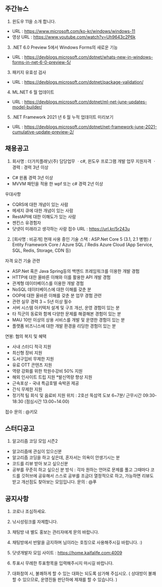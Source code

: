 ## 주간뉴스

1) 윈도우 11을 소개 합니다.
- URL : https://www.microsoft.com/ko-kr/windows/windows-11
- 영상 URL : https://www.youtube.com/watch?v=Uh9643c2P6k

3) .NET 6.0 Preview 5에서 Windows Forms의 새로운 기능
- URL : https://devblogs.microsoft.com/dotnet/whats-new-in-windows-forms-in-net-6-0-preview-5/

3) 패키지 유효성 검사
- URL : https://devblogs.microsoft.com/dotnet/package-validation/

4) ML.NET 6 월 업데이트
- URL : https://devblogs.microsoft.com/dotnet/ml-net-june-updates-model-builder/

5) .NET Framework 2021 년 6 월 누적 업데이트 미리보기
- URL : https://devblogs.microsoft.com/dotnet/net-framework-june-2021-cumulative-update-preview-2/



## 채용공고
1) 회사명 : 더가치플래닛(주) 
담당업무
ㆍc#, 윈도우 프로그램 개발 업무
지원자격
ㆍ경력 : 경력 3년 이상

- C# 윈폼 경력 3년 이상
- MVVM 패턴을 적용 한 wpf 또는 c# 경력 2년 이상

우대사항
- CQRS에 대한 개념이 있는 사람
- 메세지 큐에 대한 개념이 있는 사람
- RestAPI에 대한 이해도가 있는 사람
- 젠킨스 유경험자
- 닷넷이 미래라고 생각하는 사람
접수 URL : https://url.kr/5r243u

2) [회사명 : 비공개]
현재 사용 중인 기술 스택 :
ASP.Net Core 5 (3.1, 2.1 병행) / Entity Framework Core / Azure SQL / Redis
Azure Cloud (App Service, SQL, Redis, Storage, CDN 등)

자격 요건 
기술 관련 
* ASP.Net 혹은 Java Spring등의 백엔드 프레임워크를 이용한 개발 경험
* HTTP에 대한 올바른 이해와 이를 활용한 API 개발 경험
* 관계형 데이터베이스를 이용한 개발 경험
* NoSQL 데이터베이스에 대한 이해를 갖춘 분
* OOP에 대한 올바른 이해를 갖춘 분
업무 경험 관련 
* 관련 실무 경력 3 ~ 5년 이상 필수
* 서버 시스템 아키텍처 설계 및 구조 개선, 운영 경험이 있는 분
* 타 직군의 동료와 함께 다양한 문제를 해결해본 경험이 있는 분
* MAU 10만 이상의 상용 서비스를 개발 및 운영한 경험이 있는 분
* 플랫폼 비즈니스에 대한 개발 환경을 리딩한 경험이 있는 분

연봉: 협의
복지 및 혜택 
* 사내 스터디 적극 지원
* 최신형 장비 지원
* 도서구입비 무제한 지원
* 유료 OTT 콘텐츠 지원
* 역량 강화를 위한 학원수강비 50% 지원
* 해외 인사이트 트립 지원
*발신역량 향상 지원
* 근속포상 - 국내 특급호텔 숙박권 제공
* 간식 무제한 지원
* 정기적 팀 회식 및 음료비 지원
위치 : 2호선 뚝섬역 도보 6~7분/ 근무시간 09:30-18:30 (점심시간 13:00~14:00)

접수 문의 : @키모 

## 스터디공고
1) 알고리즘 코딩 모임 시즌2
- 알고리즘에 관심이 있으신분
- 알고리즘 코딩을 하고 싶은데, 혼자서는 의욕이 안생기시는 분
- 코드를 리뷰 받아 보고 싶으신분 
- 공부를 꾸준히 하고 싶으신 분
방식 : 각자 원하는 언어로 문제를 풀고 그때마다 코드를 깃허브에 공유해서 스스로 공부를 조금더 열정적으로 하고, 가능하면 리뷰도 받고 개선점도 찾아보는 모임입니다.
문의 : @푸  

## 공지사항

1) 코로나 조심하세요.

2) 낚시성링크를 자제합니다.

3) 채팅방 내 별도 홍보는 관리자에게 문의 바랍니다. 

4) 채팅방에서 반말을 금지하며 님이라는 호칭으로 사용해주시길 바랍니다. :)

5) 닷넷개발자 모임 사이트 : https://home.kaifalife.com:4009

6) 투표시 무례한 투표항목을 입력해주시지 마시길 바랍니다.

7) 대화참여 시, 불쾌하게 할 수 있는  대화는 되도록 삼가해 주십시오.
( 상대방이 불쾌할 수 있으므로, 운영진들 판단하에 제재를 할 수 있습니다. )
